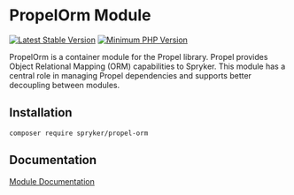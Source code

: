 # PropelOrm Module
[![Latest Stable Version](https://poser.pugx.org/spryker/propel-orm/v/stable.svg)](https://packagist.org/packages/spryker/propel-orm)
[![Minimum PHP Version](https://img.shields.io/badge/php-%3E%3D%207.4-8892BF.svg)](https://php.net/)

PropelOrm is a container module for the Propel library. Propel provides Object Relational Mapping (ORM) capabilities to Spryker. This module has a central role in managing Propel dependencies and supports better decoupling between modules.

## Installation

```
composer require spryker/propel-orm
```

## Documentation

[Module Documentation](https://docs.spryker.com)
